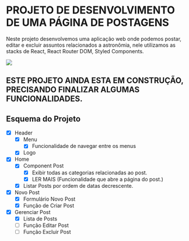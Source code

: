# PROJETO DE DESENVOLVIMENTO DE UMA PÁGINA DE POSTAGENS
Neste projeto desenvolvemos uma aplicação web onde podemos postar, editar e excluir assuntos relacionados a astronômia, nele utilizamos as stacks de React, React Router DOM, Styled Components.

<img src="https://i.ibb.co/1tjgZkjc/blog.png" />

<h2>ESTE PROJETO AINDA ESTA EM CONSTRUÇÃO, PRECISANDO FINALIZAR ALGUMAS FUNCIONALIDADES.</h2>

## Esquema do Projeto
- [x] Header
  - [x] Menu
    - [x] Funcionalidade de navegar entre os menus
  - [x] Logo
- [x] Home
  - [x] Component Post
    - [x] Exibir todas as categorias relacionadas ao post.
    - [x] LER MAIS (Funcionalidade que abre a página do post.)
  - [x] Listar Posts por ordem de datas decrescente.
- [x] Novo Post
  - [x] Formulário Novo Post
  - [x] Função de Criar Post
- [x] Gerenciar Post
  - [x] Lista de Posts
  - [ ] Função Editar Post
  - [ ] Função Excluir Post
